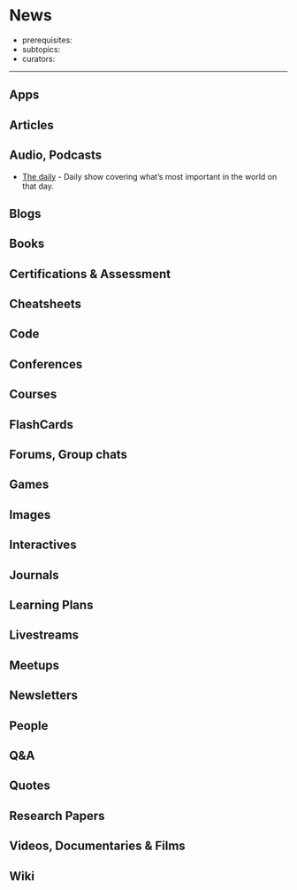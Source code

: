 # News

- prerequisites:
- subtopics:
- curators:

------

## Apps

## Articles

## Audio, Podcasts

- [The daily](https://www.nytimes.com/podcasts/the-daily) - Daily show covering what’s most important in the world on that day.


## Blogs

## Books

## Certifications & Assessment

## Cheatsheets

## Code

## Conferences

## Courses

## FlashCards

## Forums, Group chats

## Games

## Images

## Interactives

## Journals

## Learning Plans

## Livestreams

## Meetups

## Newsletters

## People

## Q&A

## Quotes

## Research Papers

## Videos, Documentaries & Films

## Wiki
